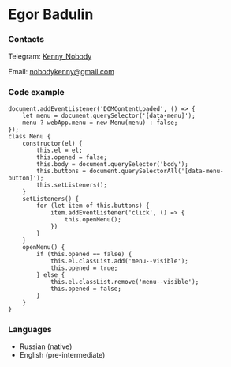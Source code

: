 # Egor Badulin
### Contacts
Telegram: [Kenny_Nobody](https://t.me/Kenny_Nobody)

Email: [nobodykenny@gmail.com](mailto:nobodykenny@gmail.com)

### Code example
```
document.addEventListener('DOMContentLoaded', () => {
    let menu = document.querySelector('[data-menu]');
    menu ? webApp.menu = new Menu(menu) : false;
});
class Menu {
    constructor(el) {
        this.el = el;
        this.opened = false;
        this.body = document.querySelector('body');
        this.buttons = document.querySelectorAll('[data-menu-button]');
        this.setListeners();
    }
    setListeners() {
        for (let item of this.buttons) {
            item.addEventListener('click', () => {
                this.openMenu();
            })
        }
    }
    openMenu() {
        if (this.opened == false) {
            this.el.classList.add('menu--visible');
            this.opened = true;
        } else {
            this.el.classList.remove('menu--visible');
            this.opened = false;
        }
    }
}
```

### Languages
- Russian (native)
- English (pre-intermediate)
